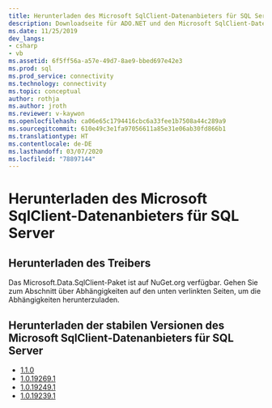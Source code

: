 ```yaml
---
title: Herunterladen des Microsoft SqlClient-Datenanbieters für SQL Server
description: Downloadseite für ADO.NET und den Microsoft SqlClient-Datenanbieter für SQL Server
ms.date: 11/25/2019
dev_langs:
- csharp
- vb
ms.assetid: 6f5ff56a-a57e-49d7-8ae9-bbed697e42e3
ms.prod: sql
ms.prod_service: connectivity
ms.technology: connectivity
ms.topic: conceptual
author: rothja
ms.author: jroth
ms.reviewer: v-kaywon
ms.openlocfilehash: ca06e65c1794416cbc6a33fee1b7508a44c289a9
ms.sourcegitcommit: 610e49c3e1fa97056611a85e31e06ab30fd866b1
ms.translationtype: HT
ms.contentlocale: de-DE
ms.lasthandoff: 03/07/2020
ms.locfileid: "78897144"
---
```

# <a name="download-microsoft-sqlclient-data-provider-for-sql-server"></a>Herunterladen des Microsoft SqlClient-Datenanbieters für SQL Server

## <a name="downloading-the-driver"></a>Herunterladen des Treibers
Das Microsoft.Data.SqlClient-Paket ist auf NuGet.org verfügbar. Gehen Sie zum Abschnitt über Abhängigkeiten auf den unten verlinkten Seiten, um die Abhängigkeiten herunterzuladen.

## <a name="download-stable-versions-of-microsoft-sqlclient-data-provider-for-sql-server"></a>Herunterladen der stabilen Versionen des Microsoft SqlClient-Datenanbieters für SQL Server
 * [1.1.0](https://www.nuget.org/packages/Microsoft.Data.SqlClient/1.1.0)
 * [1.0.19269.1](https://www.nuget.org/packages/Microsoft.Data.SqlClient/1.0.19269.1)
 * [1.0.19249.1](https://www.nuget.org/packages/Microsoft.Data.SqlClient/1.0.19249.1)
 * [1.0.19239.1](https://www.nuget.org/packages/Microsoft.Data.SqlClient/1.0.19239.1)